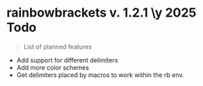 # rainbowbrackets v. 1.2.1 \y 2025 Todo
> List of planned features

* Add support for different delimiters
* Add more color schemes
* Get delimiters placed by macros to work within the rb env.
